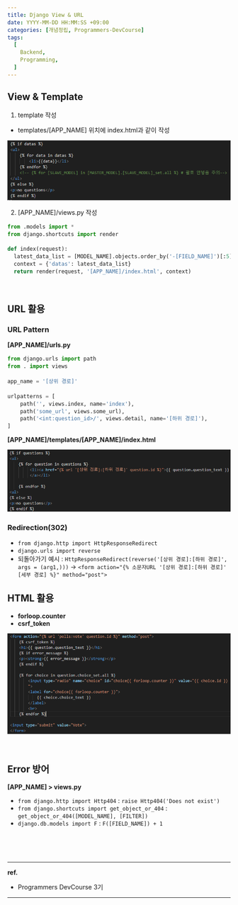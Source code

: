 ```yaml
---
title: Django View & URL
date: YYYY-MM-DD HH:MM:SS +09:00
categories: [개념정립, Programmers-DevCourse]
tags:
  [
    Backend,
    Programming,
  ]
---
```


## View & Template

1. template 작성
  - templates/[APP_NAME] 위치에 index.html과 같이 작성

![alt text](./figures/image.png)

2. [APP_NAME]/views.py 작성

```python
from .models import *
from django.shortcuts import render

def index(request):
  latest_data_list = [MODEL_NAME].objects.order_by('-[FIELD_NAME]')[:5]
  context = {'datas': latest_data_list}
  return render(request, '[APP_NAME]/index.html', context)
```

<br/>

## URL 활용

### URL Pattern

**[APP_NAME]/urls.py**

```python
from django.urls import path 
from . import views  

app_name = '[상위 경로]'

urlpatterns = [     
    path('', views.index, name='index'),
    path('some_url', views.some_url), 
    path('<int:question_id>/', views.detail, name='[하위 경로]'),     
]
```

**[APP_NAME]/templates/[APP_NAME]/index.html**

![alt text](./figures/image2.png)

### Redirection(302)
+ `from django.http import HttpResponseRedirect`
+ `django.urls import reverse`
+ 되돌아가기 예시 : `HttpResponseRedirect(reverse('[상위 경로]:[하위 경로]', args = (arg1,)))` -> `<form action="{% 소문자URL '[상위 경로]:[하위 경로]' [세부 경로] %}" method="post">`

## HTML 활용

- **forloop.counter**
- **csrf_token**

![alt text](./figures/image3.png)

<br/>

## Error 방어

**[APP_NAME] > views.py** <br/>

- `from django.http import Http404` : `raise Http404('Does not exist')`
- `from django.shortcuts import get_object_or_404` : `get_object_or_404([MODEL_NAME], [FILTER])`
- `django.db.models import F` : `F([FIELD_NAME]) + 1`


<br/>
<br/>
<br/>

<hr/>

**ref.**<br/>
- Programmers DevCourse 3기

<hr/>